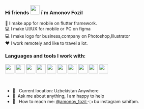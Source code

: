 ### Hi friends <img src="https://media.giphy.com/media/gM5qFksULw54NMWyry/giphy.gif" width='30'>  i`m Amonov Fozil



📲 I make app for mobile on flutter framework. <br />
💻 I make UI/UX for mobile or PC on figma <br />
💻 I make logo for business,company on Photoshop,Illustrator <br />
❤️ I work remotely and like to travel a lot.



### Languages and tools I work with:

<code><img src="https://miro.medium.com/v2/resize:fit:640/format:webp/0*ObJbOfJnx4QIPUq9.png" width="30px"></code>
<code><img src="https://upload.wikimedia.org/wikipedia/commons/thumb/c/c6/Dart_logo.png/600px-Dart_logo.png?20220718193800" width="30px"></code>
<code><img src="https://cdn.icon-icons.com/icons2/3053/PNG/512/figma_macos_bigsur_icon_190183.png" width="30px"></code>
<code><img src="https://icon-library.com/images/adobe-photoshop-icon-png/adobe-photoshop-icon-png-8.jpg" width="30px"></code>
<code><img src="https://cdn.icon-icons.com/icons2/3053/PNG/512/coreldraw_macos_bigsur_icon_190270.png" width="30px"></code>
<code><img src="https://cdn.freebiesupply.com/logos/large/2x/react-1-logo-black-and-white.png" width="30px"></code>
<code><img src="https://cdn.freebiesupply.com/logos/large/2x/redux-logo-black-and-white.png" width="30px"></code>
<code><img src="https://cdn.freebiesupply.com/logos/large/2x/material-ui-logo-black-and-white.png" width="30px"></code>
<code><img src="https://ui-lib.com/blog/wp-content/uploads/2021/12/nextjs-boilerplate-logo.png" width="30px"></code>
<code><img src="https://cdn.freebiesupply.com/logos/large/2x/graphql-logo-black-and-white.png" width="30px"></code>

<br />

- 📍 &nbsp; Current location: Uzbekistan Anywhere
- 📝&nbsp; Ask me about anything, I am happy to help
- 📩 &nbsp; How to reach me: [ @amonov_fozil ](https://instagram.com/amonov_fozil?igshid=ZDdkNTZiNTM=) 👈 bu instagram sahifam.

